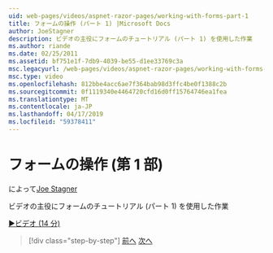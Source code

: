 ```yaml
---
uid: web-pages/videos/aspnet-razor-pages/working-with-forms-part-1
title: フォームの操作 (パート 1) |Microsoft Docs
author: JoeStagner
description: ビデオの主役にフォームのチュートリアル (パート 1) を使用した作業
ms.author: riande
ms.date: 02/25/2011
ms.assetid: bf751e1f-7db9-4039-be55-d1ee33769c3a
msc.legacyurl: /web-pages/videos/aspnet-razor-pages/working-with-forms-part-1
msc.type: video
ms.openlocfilehash: 812bbe4acc6ae7f364bab98d3ffc4be0f1388c2b
ms.sourcegitcommit: 0f1119340e4464720cfd16d0ff15764746ea1fea
ms.translationtype: MT
ms.contentlocale: ja-JP
ms.lasthandoff: 04/17/2019
ms.locfileid: "59378411"
---
```

# <a name="working-with-forms-part-1"></a>フォームの操作 (第 1 部)

によって[Joe Stagner](https://github.com/JoeStagner)

ビデオの主役にフォームのチュートリアル (パート 1) を使用した作業

[&#9654;ビデオ (14 分)](https://channel9.msdn.com/Blogs/ASP-NET-Site-Videos/working-with-forms-part-1)

> [!div class="step-by-step"]
> [前へ](creating-a-consistent-look-part-2.md)
> [次へ](working-with-forms-part-2.md)
